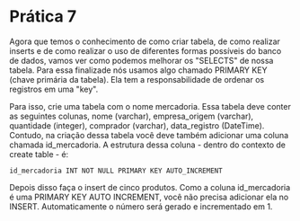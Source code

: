 # Prática 7

Agora que temos o conhecimento de como criar tabela, de como realizar inserts e de como realizar o uso de diferentes formas possíveis do banco de dados,
vamos ver como podemos melhorar os "SELECTS" de nossa tabela. Para essa finalizade nós usamos algo chamado PRIMARY KEY (chave primária da tabela). Ela
tem a responsabilidade de ordenar os registros em uma "key".

Para isso, crie uma tabela com o nome mercadoria. Essa tabela deve conter as seguintes colunas, nome (varchar), empresa_origem (varchar), quantidade (integer),
comprador (varchar), data_registro (DateTime). Contudo, na criação dessa tabela você deve também adicionar uma coluna chamada id_mercadoria. A estrutura dessa coluna - dentro do 
contexto de create table - é:

```
id_mercadoria INT NOT NULL PRIMARY KEY AUTO_INCREMENT
```


Depois disso faça o insert de cinco produtos. Como a coluna id_mercadoria é uma PRIMARY KEY AUTO INCREMENT, você não precisa adicionar ela no INSERT. Automaticamente
o número será gerado e incrementado em 1.
